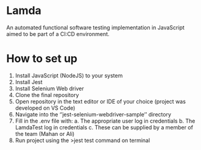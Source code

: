 # Lamda

An automated functional software testing implementation in JavaScript aimed to be part of a CI:CD environment.

# How to set up

1.	Install JavaScript (NodeJS) to your system
2.	Install Jest
3.	Install Selenium Web driver
4.	Clone the final repository
5.	Open repository in the text editor or IDE of your choice (project was developed on VS Code)
6.	Navigate into the ‘’jest-selenium-webdriver-sample’’ directory
7.	Fill in the .env file with:
a.	The appropriate user log in credentials
b.	The LamdaTest log in credentials
c.	These can be supplied by a member of the team (Mahan or Ali)
8.	Run project using the >jest test command on terminal
